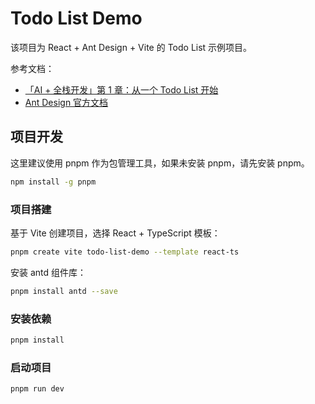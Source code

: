 # Todo List Demo

该项目为 React + Ant Design + Vite 的 Todo List 示例项目。

参考文档：
- [「AI + 全栈开发」第 1 章：从一个 Todo List 开始](https://ycndy5tax9cx.feishu.cn/wiki/X4AJwRH0jiiv4AkrYIucPvYTnrh?from=from_copylink)
- [Ant Design 官方文档](https://ant-design.antgroup.com/index-cn)

## 项目开发

这里建议使用 pnpm 作为包管理工具，如果未安装 pnpm，请先安装 pnpm。

```bash
npm install -g pnpm
```

### 项目搭建

基于 Vite 创建项目，选择 React + TypeScript 模板：
```bash
pnpm create vite todo-list-demo --template react-ts
```

安装 antd 组件库：
```bash
pnpm install antd --save
```

### 安装依赖

```bash
pnpm install
```

### 启动项目

```bash
pnpm run dev
```
